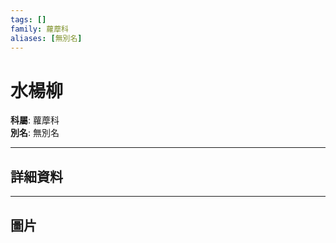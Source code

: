 ```yaml
---
tags: []
family: 蘿藦科
aliases: [無別名]
---
```


# 水楊柳

**科屬**: 蘿藦科  
**別名**: 無別名  

---

## 詳細資料


---

## 圖片
